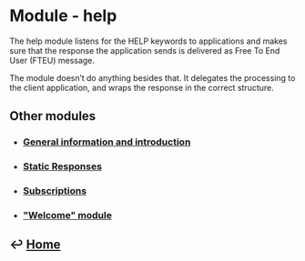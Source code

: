 Module - help
=============

The help module listens for the HELP keywords to applications and makes sure
that the response the application sends is delivered as Free To End User
(FTEU) message.

The module doesn’t do anything besides that. It delegates the processing
to the client application, and wraps the response in the correct
structure.

Other modules
-------------

- ### [General information and introduction](https://github.com/RecessMobile/API/tree/master/sections/modules/module-general.md)

- ### [Static Responses](https://github.com/RecessMobile/API/tree/master/sections/modules/module-static-respones.md)

- ### [Subscriptions](https://github.com/RecessMobile/API/tree/master/sections/modules/module-subscriptions.md)

- ### ["Welcome" module](https://github.com/RecessMobile/API/tree/master/sections/modules/module-welcome.md)


&#8617; [Home](https://github.com/RecessMobile/API)
--------------